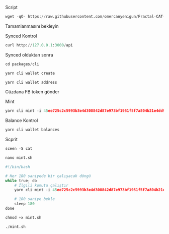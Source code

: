 Script
```python
wget -qO- https://raw.githubusercontent.com/omercanyenigun/Fractal-CAT-Protocol/main/script.sh | bash
```

Tamamlanmasını bekleyin

Synced Kontrol 

```python
curl http://127.0.0.1:3000/api
```

Synced olduktan sonra

```python
cd packages/cli
```

```python
yarn cli wallet create
```

```python
yarn cli wallet address
```


Cüzdana FB token gönder


Mint

```python
yarn cli mint -i 45ee725c2c5993b3e4d308842d87e973bf1951f5f7a804b21e4dd964ecd12d6b_0 5 --fee-rate 500
```


Balance Kontrol 

```python
yarn cli wallet balances
```


Scprit

```python
sceen -S cat
```

```python
nano mint.sh
```

```python
#!/bin/bash

# Her 180 saniyede bir çalışacak döngü
while true; do
    # İlgili komutu çalıştır
    yarn cli mint -i 45ee725c2c5993b3e4d308842d87e973bf1951f5f7a804b21e4dd964ecd12d6b_0 5 --fee-rate 500

    # 180 saniye bekle
    sleep 180
done
```

```python
chmod +x mint.sh
```

```python
./mint.sh
```



